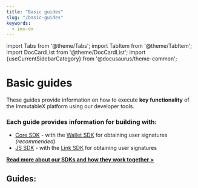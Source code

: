```yaml
---
title: "Basic guides"
slug: "/basic-guides"
keywords:
  - imx-dx
---
```


import Tabs from '@theme/Tabs';
import TabItem from '@theme/TabItem';
import DocCardList from '@theme/DocCardList';
import {useCurrentSidebarCategory} from '@docusaurus/theme-common';

# Basic guides

These guides provide information on how to execute **key functionality** of the ImmutableX platform using our developer tools.

### Each guide provides information for building with:
* [Core SDK](../../../sdks.mdx#core-sdks) - with the [Wallet SDK](../../../sdks.mdx#wallet-sdks) for obtaining user signatures *(recommended)*
* [JS SDK](npmjs.com/package/@imtbl/imx-sdk) - with the [Link SDK](../../../sdks.mdx#link-sdk) for obtaining user signatures

[**Read more about our SDKs and how they work together >**](../../../sdks.mdx)

## Guides:
<DocCardList items={useCurrentSidebarCategory().items}/>